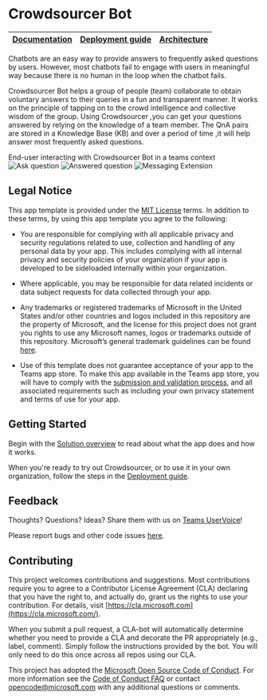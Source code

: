 # Crowdsourcer Bot

| [Documentation](https://github.com/OfficeDev/microsoft-teams-crowdsourcer-app/wiki) | [Deployment guide](https://github.com/OfficeDev/microsoft-teams-crowdsourcer-app/wiki/Deployment-Guide) | [Architecture](https://github.com/OfficeDev/microsoft-teams-crowdsourcer-app/wiki/Solution-Overview) |
| ---- | ---- | ---- |

Chatbots are an easy way to provide answers to frequently asked questions by users. However, most chatbots fail to engage with users in meaningful way because there is no human in the loop when the chatbot fails. 

Crowdsourcer Bot helps a group of people (team) collaborate to obtain voluntary answers to their queries in a fun and transparent manner. It works on the principle of tapping on to the crowd intelligence and collective wisdom of the group. Using Crowdsourcer ,you can get your questions answered by relying on the knowledge of a team member. The QnA pairs are stored in a Knowledge Base (KB) and over a period of time ,it will help answer most frequently asked questions.

End-user interacting with Crowdsourcer Bot in a teams context
![Ask question](https://github.com/OfficeDev/microsoft-teams-crowdsourcer-app/wiki/images/Readme-1.png)
![Answered question](https://github.com/OfficeDev/microsoft-teams-crowdsourcer-app/wiki/images/Readme-3.png)
![Messaging Extension](https://github.com/OfficeDev/microsoft-teams-crowdsourcer-app/wiki/images/Readme-4.png)

## Legal Notice
This app template is provided under the [MIT License](https://github.com/OfficeDev/microsoft-teams-crowdsourcer-app/blob/master/LICENSE) terms.  In addition to these terms, by using this app template you agree to the following:

-	You are responsible for complying with all applicable privacy and security regulations related to use, collection and handling of any personal data by your app.  This includes complying with all internal privacy and security policies of your organization if your app is developed to be sideloaded internally within your organization.

-	Where applicable, you may be responsible for data related incidents or data subject requests for data collected through your app.

-	Any trademarks or registered trademarks of Microsoft in the United States and/or other countries and logos included in this repository are the property of Microsoft, and the license for this project does not grant you rights to use any Microsoft names, logos or trademarks outside of this repository.  Microsoft’s general trademark guidelines can be found [here](https://www.microsoft.com/en-us/legal/intellectualproperty/trademarks/usage/general.aspx).

-	Use of this template does not guarantee acceptance of your app to the Teams app store.  To make this app available in the Teams app store, you will have to comply with the [submission and validation process](https://docs.microsoft.com/en-us/microsoftteams/platform/concepts/deploy-and-publish/appsource/publish), and all associated requirements such as including your own privacy statement and terms of use for your app.

## **Getting** **Started**

Begin with the [Solution overview](https://github.com/OfficeDev/microsoft-teams-crowdsourcer-app/wiki/Solution-Overview) to read about what the app does and how it works.

When you're ready to try out Crowdsourcer, or to use it in your own organization, follow the steps in the [Deployment guide](https://github.com/OfficeDev/microsoft-teams-crowdsourcer-app/wiki/Deployment-Guide).

## **Feedback**

Thoughts? Questions? Ideas? Share them with us on [Teams UserVoice](https://microsoftteams.uservoice.com/forums/555103-public)!

Please report bugs and other code issues [here](/issues/new).

## **Contributing**

This project welcomes contributions and suggestions. Most contributions require you to agree to a Contributor License Agreement (CLA) declaring that you have the right to, and actually do, grant us the rights to use your contribution. For details, visit [https://cla.microsoft.com](https://cla.microsoft.com/).

When you submit a pull request, a CLA-bot will automatically determine whether you need to provide a CLA and decorate the PR appropriately (e.g., label, comment). Simply follow the instructions provided by the bot. You will only need to do this once across all repos using our CLA.

This project has adopted the [Microsoft Open Source Code of Conduct](https://opensource.microsoft.com/codeofconduct/). For more information see the [Code of Conduct FAQ](https://opensource.microsoft.com/codeofconduct/faq/) or contact [opencode@microsoft.com](mailto:opencode@microsoft.com) with any additional questions or comments.
